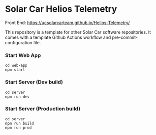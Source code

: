 # Solar Car Helios Telemetry

Front End: https://ucsolarcarteam.github.io/Helios-Telemetry/

This repository is a template for other Solar Car software repositories. It comes with a template Github Actions workflow and pre-commit-configuration file.

### Start Web App
```
cd web-app
npm start
```

### Start Server (Dev build)
```
cd server
npm run dev
```

### Start Server (Production build)
```
cd server
npm run build
npm run prod
```